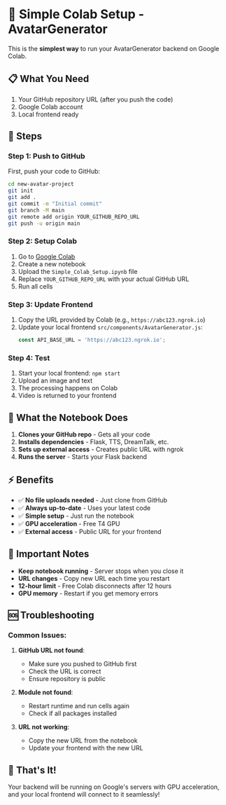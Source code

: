 # 🚀 Simple Colab Setup - AvatarGenerator

This is the **simplest way** to run your AvatarGenerator backend on Google Colab.

## 📋 What You Need

1. Your GitHub repository URL (after you push the code)
2. Google Colab account
3. Local frontend ready

## 🎯 Steps

### Step 1: Push to GitHub

First, push your code to GitHub:

```bash
cd new-avatar-project
git init
git add .
git commit -m "Initial commit"
git branch -M main
git remote add origin YOUR_GITHUB_REPO_URL
git push -u origin main
```

### Step 2: Setup Colab

1. Go to [Google Colab](https://colab.research.google.com)
2. Create a new notebook
3. Upload the `Simple_Colab_Setup.ipynb` file
4. Replace `YOUR_GITHUB_REPO_URL` with your actual GitHub URL
5. Run all cells

### Step 3: Update Frontend

1. Copy the URL provided by Colab (e.g., `https://abc123.ngrok.io`)
2. Update your local frontend `src/components/AvatarGenerator.js`:
   ```javascript
   const API_BASE_URL = 'https://abc123.ngrok.io';
   ```

### Step 4: Test

1. Start your local frontend: `npm start`
2. Upload an image and text
3. The processing happens on Colab
4. Video is returned to your frontend

## 🔧 What the Notebook Does

1. **Clones your GitHub repo** - Gets all your code
2. **Installs dependencies** - Flask, TTS, DreamTalk, etc.
3. **Sets up external access** - Creates public URL with ngrok
4. **Runs the server** - Starts your Flask backend

## ⚡ Benefits

- ✅ **No file uploads needed** - Just clone from GitHub
- ✅ **Always up-to-date** - Uses your latest code
- ✅ **Simple setup** - Just run the notebook
- ✅ **GPU acceleration** - Free T4 GPU
- ✅ **External access** - Public URL for your frontend

## 🚨 Important Notes

- **Keep notebook running** - Server stops when you close it
- **URL changes** - Copy new URL each time you restart
- **12-hour limit** - Free Colab disconnects after 12 hours
- **GPU memory** - Restart if you get memory errors

## 🆘 Troubleshooting

### Common Issues:

1. **GitHub URL not found**:
   - Make sure you pushed to GitHub first
   - Check the URL is correct
   - Ensure repository is public

2. **Module not found**:
   - Restart runtime and run cells again
   - Check if all packages installed

3. **URL not working**:
   - Copy the new URL from the notebook
   - Update your frontend with the new URL

## 🎉 That's It!

Your backend will be running on Google's servers with GPU acceleration, and your local frontend will connect to it seamlessly! 
